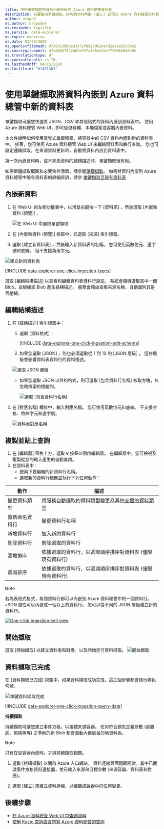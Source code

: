 ```yaml
---
title: 使用單鍵擷取將資料內嵌到新的 Azure 資料總管資料表
description: 只要使用單鍵擷取，即可將資料內嵌 (載入) 到現有 Azure 資料總管資料表。
author: orspod
ms.author: orspodek
ms.reviewer: tzgitlin
ms.service: data-explorer
ms.topic: overview
ms.date: 03/29/2020
ms.openlocfilehash: 07303130bbe33472f85e3d620ecd2eace555dbe2
ms.sourcegitcommit: 47a002b7032a05ef67c4e5e12de7720062645e9e
ms.translationtype: HT
ms.contentlocale: zh-TW
ms.lasthandoff: 04/15/2020
ms.locfileid: "81491303"
---
```

# <a name="use-one-click-ingestion-to-ingest-data-to-a-new-table-in-azure-data-explorer"></a>使用單鍵擷取將資料內嵌到 Azure 資料總管中新的資料表

單鍵擷取可讓您快速將 JSON、CSV 和其他格式的資料內嵌到資料表中。 使用 Azure 資料總管 Web UI，即可從儲存體、本機檔案或容器內嵌資料。 

本文件說明如何使用直覺式單鍵精靈，將容器中的 CSV 資料內嵌到新的資料表中。 接著，您可使用 Azure 資料總管 Web UI 來編輯資料表和執行查詢。 您也可設定連續擷取，在來源資料更新時，自動將資料內嵌到資料表中。

第一次內嵌資料時，或不熟悉資料的結構描述時，單鍵擷取很有用。 

如需單鍵擷取概觀和必要條件清單，請參閱[單鍵擷取](ingest-data-one-click.md)。
如需將資料內嵌到 Azure 資料總管中現有資料表的詳細資訊，請參 [單鍵擷取至現有資料表](one-click-ingestion-existing-table.md)

## <a name="ingest-new-data"></a>內嵌新資料

1. 在 Web UI 的左側功能表中，以滑鼠右鍵按一下 [資料庫]  ，然後選取 [內嵌新資料 (預覽)]  。

    ![在 Web UI 中選取單鍵擷取](media/one-click-ingestion-new-table/one-click-ingestion-in-web-ui.png)   
 
1. 在 [內嵌新資料 (預覽)]  視窗中，已選取 [來源]  索引標籤。 

1. 選取 [建立新資料表]  ，然後輸入新資料表的名稱。 您可使用英數位元、連字號和底線。 但不支援萬用字元。

![建立新的資料表](media/one-click-ingestion-new-table/create-new-table.png) 

[!INCLUDE [data-explorer-one-click-ingestion-types](includes/data-explorer-one-click-ingestion-types.md)]

選取 [編輯結構描述]  以查看和編輯資料表資料行設定。 系統會隨機選取其中一個 Blob，並根據該 Blob 產生結構描述。 服務會藉由查看來源名稱，自動識別其是否壓縮。

## <a name="edit-the-schema"></a>編輯結構描述

1. 在 [結構描述]  索引標籤中：

    1. 選取 [資料格式]  ：

        [!INCLUDE [data-explorer-one-click-ingestion-edit-schema](includes/data-explorer-one-click-ingestion-edit-schema.md)]

    1. 如果您選取 [JSON]  ，則也必須選取從 1 到 10 的 [JSON 層級]  。 這些層級會影響資料表資料行的資料描述。 

    ![選取 JSON 層級](media/one-click-ingestion-new-table/json-levels.png)

    * 如果您選取 JSON 以外的格式，則可選取 [包含資料行名稱]  核取方塊，以忽略檔案的標題列。

        ![選取 [包含資料行名稱]](media/one-click-ingestion-new-table/non-json-format.png)
        
1. 在 [對應名稱]  欄位中，輸入對應名稱。 您可使用英數位元和底線。 不支援空格、特殊字元和連字號。
    
    ![資料表對應名稱](media/one-click-ingestion-new-table/table-mapping.png)

## <a name="copy-and-paste-queries"></a>複製並貼上查詢

1. 在 [編輯器]  窗格上方，選取 **v** 按鈕以開啟編輯器。 在編輯器中，您可檢視及複製從您的輸入產生的自動查詢。 
1. 在資料表中： 
    * 按兩下要編輯的新資料行名稱。
    * 選取新的資料行標題並執行下列任何動作：
    
|動作         |描述                                  |
|-----------------|-------------------------------------------|
|變更資料類型 |將服務自動選取的資料類型變更為其他[支援的資料類型](#edit-the-schema)|
|重新命名資料行    |變更資料行名稱 |
|新增資料行       |加入新的資料行|
|刪除資料行    |刪除選取的資料行|
|遞增排序   |依據選取的資料行，以遞增順序排序對資料表 (僅限現有資料行)|
|遞減排序  |依據選取的資料行，以遞減順序排序對資料表 (僅限現有資料行) |

> [!Note]
> 若為表格式格式，每個資料行都可以內嵌到 Azure 資料總管中的一個資料行。
> JSON 屬性可以內嵌成一個以上的資料行。 您可以從不同的 JSON 層級建立新的資料行。

[![](media/one-click-ingestion-new-table/edit-view.png "One-click ingestion edit view")](media/one-click-ingestion-new-table/edit-view.png#lightbox) 

## <a name="start-ingestion"></a>開始擷取

選取 [開始擷取]  以建立資料表和對應，以及開始進行資料擷取。
![開始擷取](media/one-click-ingestion-new-table/start-ingestion.png)

## <a name="data-ingestion-completed"></a>資料擷取已完成

在 [資料擷取已完成]  視窗中，如果資料擷取成功完成，這三個步驟都會標示綠色勾號。
 
![單鍵資料擷取完成](media/one-click-ingestion-new-table/one-click-data-ingestion-complete.png)

[!INCLUDE [data-explorer-one-click-ingestion-query-data](includes/data-explorer-one-click-ingestion-query-data.md)]

**持續擷取**

持續擷取可讓您建立事件方格，以接聽來源容器。 任何符合預先定義參數 (前置詞、尾碼等等) 之準則的新 Blob 都會自動內嵌到目的地資料表。

> [!Note]
> 只有在從容器內嵌時，才與持續擷取相關。

1. 選取 [持續擷取]  以開啟 Azure 入口網站。 資料連線頁面隨即開啟，其中已開啟事件方格資料連接器，並已輸入來源和目標參數 (來源容器、資料表和對應)。

1. 選取 [建立]  來建立資料連線，以接聽該容器中的任何變更。 

## <a name="next-steps"></a>後續步驟

* [在 Azure 資料總管 Web UI 中查詢資料](/azure/data-explorer/web-query-data)
* [使用 Kusto 查詢語言撰寫 Azure 資料總管的查詢](/azure/data-explorer/write-queries)
